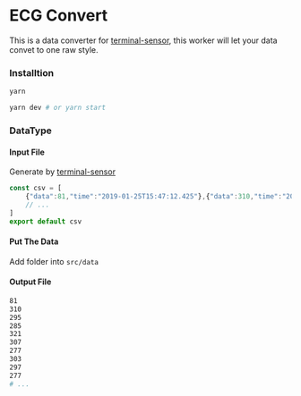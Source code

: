 # ECG Convert

This is a data converter for [terminal-sensor](https://github.com/explooosion/terminal-sensor), this worker will let your data convet to one raw style.

### Installtion

```sh
yarn
```

```sh
yarn dev # or yarn start
```

### DataType

#### Input File

Generate by [terminal-sensor](https://github.com/explooosion/terminal-sensor)

```js
const csv = [
	{"data":81,"time":"2019-01-25T15:47:12.425"},{"data":310,"time":"2019-01-25T15:47:12.430"},
	// ...
]
export default csv
```

#### Put The Data

Add folder into `src/data`

#### Output File

```sh
81
310
295
285
321
307
277
303
297
277
# ...
```


